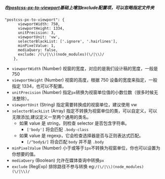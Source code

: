 ##### 在[postcss-px-to-viewport](https://github.com/evrone/postcss-px-to-viewport)基础上增加exclude配置项，可以忽略指定文件夹
```
"postcss-px-to-viewport": {
      viewportWidth: 750,
      viewportHeight: 1334,
      unitPrecision: 3,
      viewportUnit: 'vw',
      selectorBlackList: ['.ignore', '.hairlines'],
      minPixelValue: 1,
      mediaQuery: false,
      exclude: /(\/|\\)(node_modules)(\/|\\)/
    },
```
- `viewportWidth` (Number) 视窗的宽度，对应的是我们设计稿的宽度，一般是 750
- `viewportHeight` (Number) 视窗的高度，根据 750 设备的宽度来指定，一般指定 1334，也可以不配置。
- `unitPrecision` (Number) 指定`px`转换为视窗单位值的小数位数（很多时候无法整除）。
- `viewportUnit` (String) 指定需要转换成的视窗单位，建议使用 vw
- `selectorBlackList` (Array) 指定不转换为视窗单位的类，可以自定义，可以无限添加,建议定义一至两个通用的类名。
  - 如果 value 是 string，则检查 selector 是否包含字符串。
    - `['body']` 将会匹配 `.body-class`
  - 如果 value 是 regexp，它会检查选择器是否与正则表达式匹配。
    - `[/^body$/]` 将会匹配 `body` 并不是 `.body`
- `minPixelValue` (Number) 小于或等于`1px`不转换为视窗单位，你也可以设置为你想要的值。
- `mediaQuery` (Boolean) 允许在媒体查询中转换`px`
- `exclude` (RegExp) 排除路径不参与转换 eg:`/(\/|\\)(node_modules)(\/|\\)/`